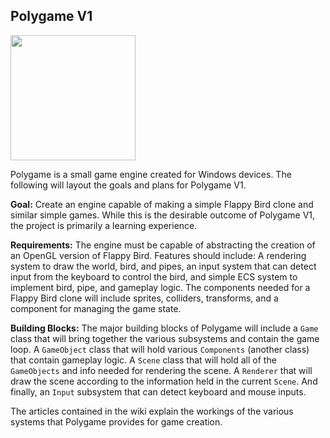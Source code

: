 ## Polygame V1

<img src="https://github.com/user-attachments/assets/1e822aa3-8c74-4ad6-b719-6c6c85a986e7" width="200" height="200"/>

Polygame is a small game engine created for Windows devices. The following will layout the goals and plans for Polygame V1.

**Goal:** Create an engine capable of making a simple Flappy Bird clone and similar simple games. While this is the desirable outcome of Polygame V1, the project is primarily a learning experience.

**Requirements:** The engine must be capable of abstracting the creation of an OpenGL version of Flappy Bird. Features should include: A rendering system to draw the world, bird, and pipes, an input system that can detect input from the keyboard to control the bird, and simple ECS system to implement bird, pipe, and gameplay logic. The components needed for a Flappy Bird clone will include sprites, colliders, transforms, and a component for managing the game state.

**Building Blocks:** The major building blocks of Polygame will include a `Game` class that will bring together the various subsystems and contain the game loop. A `GameObject` class that will hold various `Components` (another class) that contain gameplay logic. A `Scene` class that will hold all of the `GameObjects` and info needed for rendering the scene. A `Renderer` that will draw the scene according to the information held in the current `Scene`. And finally, an `Input` subsystem that can detect keyboard and mouse inputs.

The articles contained in the wiki explain the workings of the various systems that Polygame provides for game creation.
